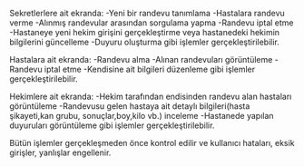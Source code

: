 Sekretlerlere ait ekranda:
-Yeni bir randevu tanımlama
-Hastalara randevu verme
-Alınmış randevular arasından sorgulama yapma
-Randevu iptal etme
-Hastaneye yeni hekim girişini gerçekleştirme veya hastanedeki hekimin bilgilerini güncelleme
-Duyuru oluşturma
gibi işlemler gerçekleştirilebilir.

Hastalara ait ekranda:
-Randevu alma
-Alınan randevuları görüntüleme
-Randevu iptal etme
-Kendisine ait bilgileri düzenleme
gibi işlemler gerçekleştirilebilir.

Hekimlere ait ekranda:
-Hekim tarafından endisinden randevu alan hastaları görüntüleme
-Randevusu gelen hastaya ait detaylı bilgileri(hasta şikayeti,kan grubu, sonuçlar,boy,kilo vb.) inceleme
-Hastanede yapılan duyuruları görüntüleme
gibi işlemler gerçekleştirilebilir.

Bütün işlemler gerçekleşmeden önce kontrol edilir ve kullanıcı hataları, eksik girişler, yanlışlar engellenir.
